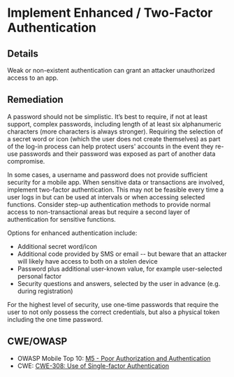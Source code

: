 # Implement Enhanced / Two-Factor Authentication

## Details 

Weak or non-existent authentication can grant an attacker unauthorized access to an app.

## Remediation

A password should not be simplistic. It’s best to require, if not at least support, complex passwords, including length of at least six alphanumeric characters (more characters is always stronger). Requiring the selection of a secret word or icon (which the user does not create themselves) as part of the log-in process can help protect users' accounts in the event they re-use passwords and their password was exposed as part of another data compromise.

In some cases, a username and password does not provide sufficient security for a mobile app. When sensitive data or transactions are involved, implement two-factor authentication. This may not be feasible every time a user logs in but can be used at intervals or when accessing selected functions. Consider step-up authentication methods to provide normal access to non-transactional areas but require a second layer of authentication for sensitive functions.

Options for enhanced authentication include:

* Additional secret word/icon
* Additional code provided by SMS or email -- but beware that an attacker will likely have access to both on a stolen device
* Password plus additional user-known value, for example user-selected personal factor
* Security questions and answers, selected by the user in advance (e.g. during registration)

For the highest level of security, use one-time passwords that require the user to not only possess the correct credentials, but also a physical token including the one time password.

## CWE/OWASP 

 * OWASP Mobile Top 10: [M5 - Poor Authorization and Authentication](https://www.owasp.org/index.php/Mobile_Top_10_2014-M5)
 * CWE: [CWE-308: Use of Single-factor Authentication](http://cwe.mitre.org/data/definitions/308.html)
